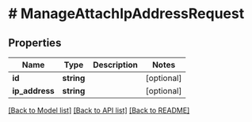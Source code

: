 # # ManageAttachIpAddressRequest

## Properties

Name | Type | Description | Notes
------------ | ------------- | ------------- | -------------
**id** | **string** |  | [optional]
**ip_address** | **string** |  | [optional]

[[Back to Model list]](../../README.md#models) [[Back to API list]](../../README.md#endpoints) [[Back to README]](../../README.md)
